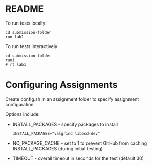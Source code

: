# README

To run tests locally:

```
cd submission-folder
run lab1
```

To run tests interactively:

```
cd submission-folder
runi
# rt lab1
```

# Configuring Assignments

Create config.sh in an assignment folder to specify assignment configuration.

Options include:
* INSTALL_PACKAGES - specify packages to install

  ```
  INSTALL_PACKAGES="valgrind libbsd-dev"
  ```

* NO_PACKAGE_CACHE - set to 1 to prevent GitHub from caching INSTALL_PACKAGES (during initial testing)

* TIMEOUT - overall timeout in seconds for the test (default 30)
